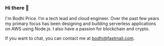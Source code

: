 ### Hi there 👋
I'm Bodhi Price. I’m a tech lead and cloud engineer. Over the past few years my primary focus has been designing and building serverless applications on AWS using Node.js. I also have a passion for blockchain and crypto.

If you want to chat, you can contact me at [bodhi@fastmail.com](mailto:bodhi@fastmail.com).

